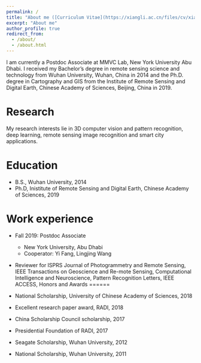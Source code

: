 ```yaml
---
permalink: /
title: "About me ([Curriculum Vitae](https://xiangli.ac.cn/files/cv/xiang.pdf))"
excerpt: "About me"
author_profile: true
redirect_from: 
  - /about/
  - /about.html
---
```


<!-- <p align="center">
  <img src="https://lx709.github.io/images/lx.jpg?raw=true" alt="Photo" style="width: 100px;"/> 
</p> -->

I am currently a Postdoc Associate at MMVC Lab, New York University Abu Dhabi. I received my Bachelor’s degree in remote sensing science and technology from Wuhan University, Wuhan, China in 2014 and the Ph.D. degree in Cartography and GIS from the Institute of Remote Sensing and Digital Earth, Chinese Academy of Sciences, Beijing, China in 2019. 


# Research
My research interests lie in 3D computer vision and pattern recognition, deep learning, remote sensing image recognition and smart city applications.

Education
======
* B.S., Wuhan University, 2014
* Ph.D, Inistitute of Remote Sensing and Digital Earth, Chinese Academy of Sciences, 2019

Work experience
======
* Fall 2019: Postdoc Associate
  * New York University, Abu Dhabi
  * Cooperator: Yi Fang, Lingjing Wang
* Reviewer for ISPRS Journal of Photogrammetry and Remote Sensing, IEEE Transactions on Geoscience and Re-mote Sensing, Computational Intelligence and Neuroscience, Pattern Recognition Letters, IEEE ACCESS, 
Honors and Awards
======

* National Scholarship, University of Chinese Academy of Sciences, 2018
* Excellent research paper award, RADI, 2018
* China Scholarship Council scholarship, 2017
* Presidential Foundation of RADI, 2017
* Seagate Scholarship, Wuhan University, 2012
* National Scholarship, Wuhan University, 2011

<!---Activity and Service--->
<!---Experience--->
